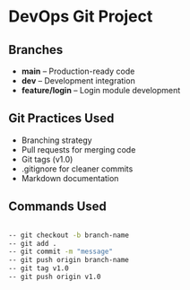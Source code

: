 # DevOps Git Project

## Branches

- **main** – Production-ready code
- **dev** – Development integration
- **feature/login** – Login module development

## Git Practices Used

- Branching strategy
- Pull requests for merging code
- Git tags (v1.0)
- .gitignore for cleaner commits
- Markdown documentation

## Commands Used

```bash

-- git checkout -b branch-name
-- git add .
-- git commit -m "message"
-- git push origin branch-name
-- git tag v1.0
-- git push origin v1.0

